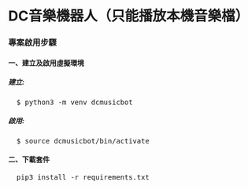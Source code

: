 # DC音樂機器人（只能播放本機音樂檔）
### 專案啟用步驟
#### 一、建立及啟用虛擬環境
##### 建立:
<pre>
  $ python3 -m venv dcmusicbot
</pre>
##### 啟用:
<pre>
  $ source dcmusicbot/bin/activate
</pre>
#### 二、下載套件
<pre>
  pip3 install -r requirements.txt
</pre>
